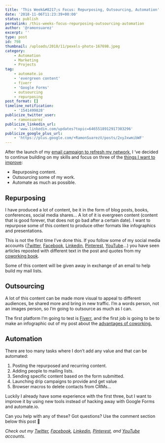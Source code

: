 ```yaml
---
title: 'This Week&#8217;s Focus: Repurposing, Outsourcing, Automation'
date: '2018-11-06T11:23:39+00:00'
status: publish
permalink: /this-weeks-focus-repurposing-outsourcing-automation
author: '@ramonsuarez'
excerpt: ''
type: post
id: 798
thumbnail: /uploads/2018/11/pexels-photo-167698.jpeg
category:
    - Automation
    - Marketing
    - Projects
tag:
    - automate.io
    - 'evergreen content'
    - fiverr
    - 'Google Forms'
    - outsourcing
    - repurposing
post_format: []
timeline_notification:
    - '1541499828'
publicize_twitter_user:
    - ramonsuarez
publicize_linkedin_url:
    - 'www.linkedin.com/updates?topic=6465518912917303296'
publicize_google_plus_url:
    - 'https://plus.google.com/+RamonSuarezV/posts/2xyJxwmibWF'
---
```

After the launch of my [email campaign to refresh my network](http://ramonsuarez.com/the-email-segmentation-campaign-is-rolling/), I ‘ve decided to continue building on my skills and focus on three of the [things I want to improve](http://ramonsuarez.com/things-to-learn-and-improve-through-practice/):

- Repurposing content.
- Outsourcing some of my work.
- Automate as much as possible.

Repurposing
-----------

I have produced a lot of content, be it in the form of blog posts, books, conferences, social media shares… A lot of it is evergreen content (content that is good forever, that does not go bad after a certain date). I want to repurpose some of this content to produce other formats like infographics and presentations.

This is not the first time I’ve done this. If you follow some of my social media accounts (*[T](https://twitter.com/ramonsuarez)*[witter](https://twitter.com/ramonsuarez), [Facebook](https://www.facebook.com/ramonsuarezdotcom), [Linkedin](https://www.linkedin.com/in/ramonsuarez/), [Pinterest](https://www.pinterest.com/ramonsuarez/), [YouTube](https://www.youtube.com/ramonsuarezv)…) you have seen articles reposted with different text in the post and quotes from my [coworking book](https://www.coworkinghandbook.com/?utm_source=ramonsuarez.com&utm_medium=post).

Some of this content will be given away in exchange of an email to help build my mail lists.

Outsourcing
-----------

A lot of this content can be made more visual to appeal to different audiences, be shared more and bring in new traffic. I’m a words person, not an images person, so I’m going to outsource as much as I can.

The first platform I’m going to test is [Fiverr](http://www.fiverr.com/s2/6024be1e4a), and the first job is going to be to make an infographic out of my post about the [advantages of coworking.](https://www.coworkinghandbook.com/advantages-benefits-coworking-list/)

Automation
----------

There are too many tasks where I don’t add any value and that can be automated:

1. Posting the repurposed and recurring content.
2. Adding people to mailing lists.
3. Sending specific content based on the form submitted.
4. Launching drip campaigns to provide and get value
5. Browser macros to delete contacts from CRMs…

Luckily I already have some experience with the first three, but I want to improve it by using new tools instead of hacking away with Google Forms and automate.io.

Can you help with any of these? Got questions? Use the comment section below this post 🙂

*Check out my [Twitter](https://twitter.com/ramonsuarez), [Facebook](https://www.facebook.com/ramonsuarezdotcom), [Linkedin](https://www.linkedin.com/in/ramonsuarez/), [Pinterest](https://www.pinterest.com/ramonsuarez/), and [YouTube](https://www.youtube.com/ramonsuarezv) accounts.*
